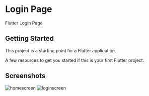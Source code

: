 # Login Page

Flutter Login Page 

## Getting Started

This project is a starting point for a Flutter application.

A few resources to get you started if this is your first Flutter project:

## Screenshots
![homescreen](https://github.com/Mayank2001-iron/Flutter-login-page/assets/76560885/7aa87ca4-6bb1-44c5-a5aa-001b53dff833)
![loginscreen](https://github.com/Mayank2001-iron/Flutter-login-page/assets/76560885/ffd2325d-a414-4df4-a3d5-e486193feb71)

